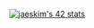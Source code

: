 [![jaeskim's 42 stats](https://badge42.herokuapp.com/api/stats/amaghat?darkmode=true)](https://github.com/JaeSeoKim/badge42)
